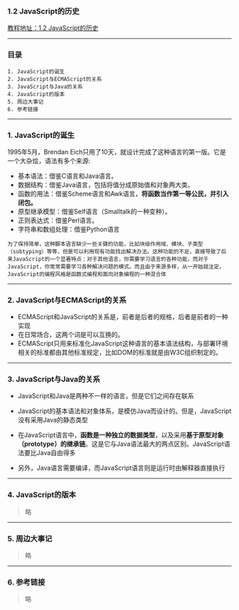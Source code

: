 ### 1.2 JavaScript的历史
[教程地址：1.2 JavaScript的历史](http://javascript.ruanyifeng.com/introduction/history.html)

---
### 目录
```
1. JavaScript的诞生
2. JavaScript与ECMAScript的关系
3. JavaScript与Java的关系
4. JavaScript的版本
5. 周边大事记
6. 参考链接
```

---
### 1. JavaScript的诞生

1995年5月，Brendan Eich只用了10天，就设计完成了这种语言的第一版。它是一个大杂烩，语法有多个来源:
- 基本语法：借鉴C语言和Java语言。
- 数据结构：借鉴Java语言，包括将值分成原始值和对象两大类。
- 函数的用法：借鉴Scheme语言和Awk语言，**将函数当作第一等公民，并引入闭包。**
- 原型继承模型：借鉴Self语言（Smalltalk的一种变种）。
- 正则表达式：借鉴Perl语言。
- 字符串和数组处理：借鉴Python语言

```
为了保持简单，这种脚本语言缺少一些关键的功能，比如块级作用域、模块、子类型（subtyping）等等，但是可以利用现有功能找出解决办法。这种功能的不足，直接导致了后来JavaScript的一个显著特点：对于其他语言，你需要学习语言的各种功能，而对于JavaScript，你常常需要学习各种解决问题的模式。而且由于来源多样，从一开始就注定，JavaScript的编程风格是函数式编程和面向对象编程的一种混合体
```

---

### 2. JavaScript与ECMAScript的关系
- ECMAScript和JavaScript的关系是，前者是后者的规格，后者是前者的一种实现
- 在日常场合，这两个词是可以互换的。
- ECMAScript只用来标准化JavaScript这种语言的基本语法结构，与部署环境相关的标准都由其他标准规定，比如DOM的标准就是由W3C组织制定的。

---
### 3. JavaScript与Java的关系
- JavaScript和Java是两种不一样的语言，但是它们之间存在联系

- JavaScript的基本语法和对象体系，是模仿Java而设计的。但是，JavaScript没有采用Java的静态类型

- 在JavaScript语言中，**函数是一种独立的数据类型**，以及采用**基于原型对象（prototype）的继承链**。这是它与Java语法最大的两点区别。JavaScript语法要比Java自由得多

- 另外，Java语言需要编译，而JavaScript语言则是运行时由解释器直接执行

---
### 4. JavaScript的版本
>略

---
### 5. 周边大事记
>略

---
### 6. 参考链接
>略
